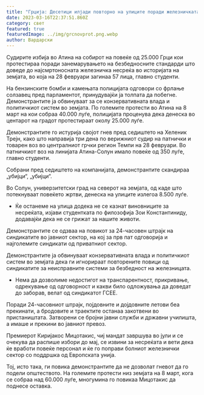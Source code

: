 ```yaml
---
title: "Грција: Десетици илјади повторно на улиците поради железничката несреќа"
date: 2023-03-16T22:37:51.860Z
category: свет
featured: true
featuredImage: ../img/grcnovprot.png.webp
author: Вардарски
---
```


Судирите избија во Атина на собирот на повеќе од 25.000 Грци кои протестираа поради занемарувањето на безбедносните стандарди што доведе до најсмртоносната железничка несреќа во историјата на земјата, во која на 28 февруари загинаа 57 лица, главно студенти.

На бензинските бомби и камењата полицијата одговори со фрлање солзавец пред парламентот, принудувајќи ја толпата да побегне. Демонстрантите ја обвинуваат за се конзервативната влада и политичкиот систем во земјата.
По големите протести во Атина на 8 март на кои собраа 40.000 луѓе, полицијата проценува дека денеска во центарот на градот протестираат околу 25.000 луѓе.

Демонстрантите го истурија својот гнев пред седиштето на Хеленик Трејн, како што направија три дена по верижниот судир на патнички и товарен воз во централниот грчки регион Темпи на 28 февруари. Во патничкиот воз на линијата Атина-Солун имало повеќе од 350 луѓе, главно студенти.

Собрани пред седиштето на компанијата, демонстрантите скандираа „убијци“, „убијци“.

Во Солун, универзитетски град на северот на земјата, од каде што потекнуваат повеќето жртви, денеска на улиците излегоа 8.500 луѓе.

- Ќе останеме на улица додека не се казнат виновниците за несреќата, изјави студентката по филозофија Зои Константиниду, додавајќи дека не се грижат за нашите животи.

Демонстрантите се одзваа на повикот за 24-часовен штрајк на синдикатите во јавниот сектор, на кој за прв пат одговорија и најголемите синдикати од приватниот сектор.

Демонстрантите ја обвинуваат конзервативната влада и политичкиот систем во земјата дека ги игнорираат повторените повици од синдикатите за неисправните системи за безбедност на железницата.

- Нема да дозволиме недостигот на транспарентност, прикривање, одрекување од одговорност и какви било одложувања да доведат до заборав, велат од синдикатот ГСЕЕ.

Поради 24-часовниот штрајк, појдовните и дојдовните летови беа прекинати, а бродовите и траектите останаа закотвени во пристаништата. Затворени се бројни јавни служби и државни училишта, а имаше и прекини во јавниот превоз.

Премиерот Киријакос Мицотакис, чиј мандат завршува во јули и се очекува да распише избори до мај, се извини за несреќата и вети дека ќе вработи повеќе персонал и ќе го поправи болниот железнички сектор со поддршка од Европската унија.

Тој, исто така, ги повика демонстрантите да не дозволат гневот да го подели општеството. На големите протести низ земјата на 8 март, кога се собраа над 60.000 луѓе, многумина го повикаа Мицотакис да поднесе оставка.
